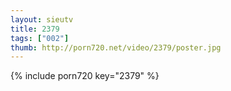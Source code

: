 ```yaml
--- 
layout: sieutv
title: 2379
tags: ["002"]
thumb: http://porn720.net/video/2379/poster.jpg
---
```

{% include porn720 key="2379" %} 
